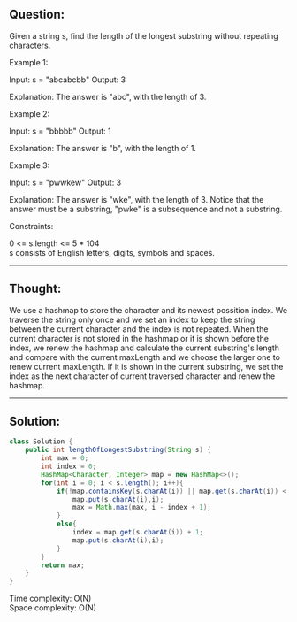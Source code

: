 ## Question:

Given a string s, find the length of the longest substring without repeating characters.

Example 1:

Input: s = "abcabcbb"
Output: 3  

Explanation: The answer is "abc", with the length of 3.  

Example 2:

Input: s = "bbbbb"
Output: 1  

Explanation: The answer is "b", with the length of 1.  

Example 3:

Input: s = "pwwkew"
Output: 3  

Explanation: The answer is "wke", with the length of 3. 
Notice that the answer must be a substring, "pwke" is a subsequence and not a substring.
 
Constraints:

0 <= s.length <= 5 * 104  
s consists of English letters, digits, symbols and spaces.

---
## Thought:
We use a hashmap to store the character and its newest possition index. We traverse the string only once and we set an index to keep 
the string between the current character and the index is not repeated. When the current character is not stored in the hashmap or
it is shown before the index, we renew the hashmap and calculate the current substring's length and compare with the current maxLength
and we choose the larger one to renew current maxLength. If it is shown in the current substring, we set the index as the next character of 
current traversed character and renew the hashmap.

---
## Solution:  
```Java
class Solution {
    public int lengthOfLongestSubstring(String s) {
        int max = 0;
        int index = 0;
        HashMap<Character, Integer> map = new HashMap<>();
        for(int i = 0; i < s.length(); i++){
            if(!map.containsKey(s.charAt(i)) || map.get(s.charAt(i)) < index){
                map.put(s.charAt(i),i);
                max = Math.max(max, i - index + 1);
            }
            else{
                index = map.get(s.charAt(i)) + 1;
                map.put(s.charAt(i),i);
            }
        }
        return max;
    }
}
```
Time complexity: O(N)  
Space complexity: O(N)
